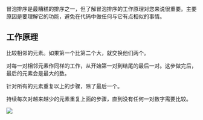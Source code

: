 
冒泡排序是最糟糕的排序之一，但了解冒泡排序的工作原理对您来说很重要。主要原因是要理解它的功能，避免在代码中做任何与它有点相似的事情。

## 工作原理

比较相邻的元素。如果第一个比第二个大，就交换他们两个。

对每一对相邻元素作同样的工作，从开始第一对到结尾的最后一对。这步做完后，最后的元素会是最大的数。

针对所有的元素重复以上的步骤，除了最后一个。

持续每次对越来越少的元素重复上面的步骤，直到没有任何一对数字需要比较。

![](https://upload-images.jianshu.io/upload_images/18281896-254d16f74ebf00b9.png?imageMogr2/auto-orient/strip|imageView2/2/w/442/format/webp)

